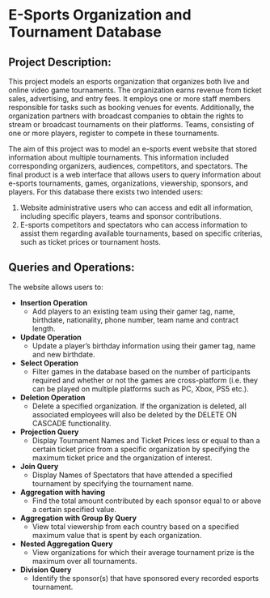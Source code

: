 # E-Sports Organization and Tournament Database


## Project Description:

This project models an esports organization that organizes both live and online video game tournaments. The organization earns revenue from ticket sales, advertising, and entry fees. It employs one or more staff members responsible for tasks such as booking venues for events. Additionally, the organization partners with broadcast companies to obtain the rights to stream or broadcast tournaments on their platforms. Teams, consisting of one or more players, register to compete in these tournaments.

The aim of this project was to model an e-sports event website that stored information about multiple tournaments. This information included corresponding organizers, audiences, competitors, and spectators. The final product is a web interface that allows users to query information about e-sports tournaments, games, organizations, viewership, sponsors, and players. For this database there exists two intended users:
1. Website administrative users who can access and edit all information, including specific players, teams and sponsor contributions.
2. E-sports competitors and spectators who can access information to assist them regarding available tournaments, based on specific criterias, such as ticket prices or tournament hosts.


## Queries and Operations:

The website allows users to:
* **Insertion Operation**
  * Add players to an existing team using their gamer tag, name, birthdate, nationality, phone number, team name and contract length.
* **Update Operation**
  * Update a player’s birthday information using their gamer tag, name and new birthdate.
* **Select Operation**
  * Filter games in the database based on the number of participants required and whether or not the games are cross-platform (i.e. they can be played on multiple platforms such as PC, Xbox, PS5 etc.).
* **Deletion Operation**
  * Delete a specified organization. If the organization is deleted, all associated employees will also be deleted by the DELETE ON CASCADE functionality.
* **Projection Query**
  * Display Tournament Names and Ticket Prices less or equal to than a certain ticket price from a specific organization by specifying the maximum ticket price and the organization of interest.
* **Join Query**
  * Display Names of Spectators that have attended a specified tournament by specifying the tournament name.
* **Aggregation with having**
  * Find the total amount contributed by each sponsor equal to or above a certain specified value.
* **Aggregation with Group By Query**
  * View total viewership from each country based on a specified maximum value that is spent by each organization.
* **Nested Aggregation Query**
  * View organizations for which their average tournament prize is the maximum over all tournaments.
* **Division Query**
  * Identify the sponsor(s) that have sponsored every recorded esports tournament.



